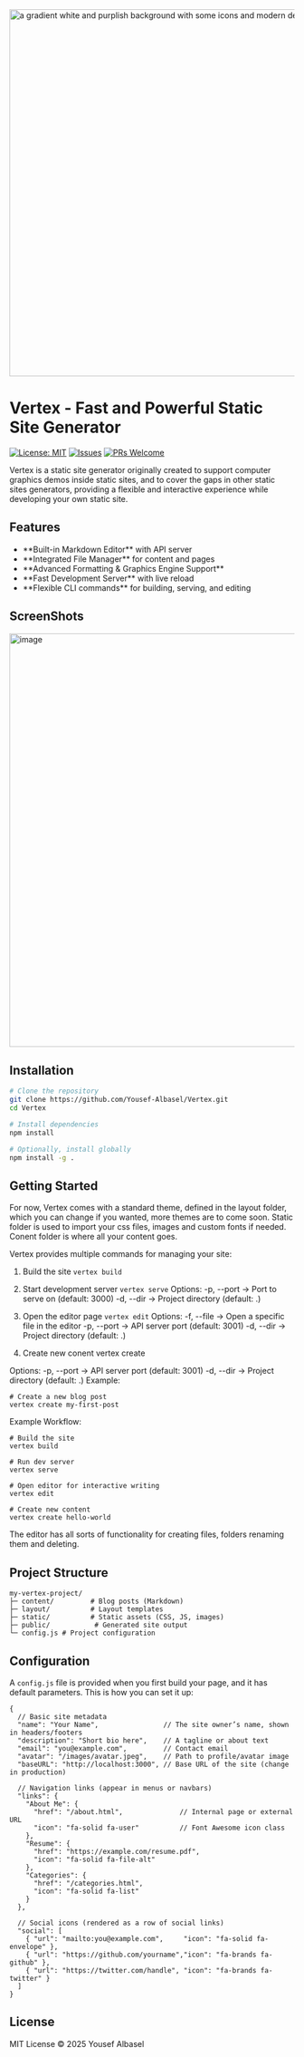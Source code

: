 <img width="1920" height="648" alt="a gradient white and purplish background with some icons and modern design on it to act as a background for designing a poster for a github repo, it needs not to have any text one it with a _V_ shaped ab (2)" src="https://github.com/user-attachments/assets/9a160921-49dc-4fd2-936a-07831b39d789" />

<h1> Vertex - Fast and Powerful Static Site Generator </h1>

[![License: MIT](https://img.shields.io/badge/License-MIT-yellow.svg)](./LICENSE)
[![Issues](https://img.shields.io/github/issues/Yousef-Albasel/vertex?style=flat&color=orange)](https://github.com/Yousef-Albasel/vertex/issues)
[![PRs Welcome](https://img.shields.io/badge/PRs-welcome-brightgreen.svg?style=flat)](https://github.com/Yousef-Albasel/vertex/pulls)

Vertex is a static site generator originally created to support computer graphics demos inside static sites, and to cover the gaps in other static sites generators, providing a flexible and interactive experience while developing your own static site.

</center>
<h2> Features </h2>
<ul>
<li>**Built-in Markdown Editor** with API server  </li>
<li> **Integrated File Manager** for content and pages  </li>
<li> **Advanced Formatting & Graphics Engine Support**  </li>
<li> **Fast Development Server** with live reload  </li>
<li>**Flexible CLI commands** for building, serving, and editing  
</ul>
<h2>ScreenShots </h2>

<img width="1599" height="730" alt="image" src="https://github.com/user-attachments/assets/dfa4530d-0a9f-4c22-bd88-e0c2ef9af136" />

<h2>Installation</h2>

```bash
# Clone the repository
git clone https://github.com/Yousef-Albasel/Vertex.git
cd Vertex

# Install dependencies
npm install

# Optionally, install globally
npm install -g .
```

<h2>Getting Started</h2>

For now, Vertex comes with a standard theme, defined in the layout folder, which you can change if you wanted, more themes are to come soon. Static folder is used to import your css files, images and custom fonts if needed. Conent folder is where all your content goes.

Vertex provides multiple commands for managing your site:

1. Build the site
`vertex build`

2. Start development server
`vertex serve`
Options:
-p, --port <port> → Port to serve on (default: 3000)
-d, --dir <directory> → Project directory (default: .)

3. Open the editor page
`vertex edit`
Options:
-f, --file <filename> → Open a specific file in the editor
-p, --port <port> → API server port (default: 3001)
-d, --dir <directory> → Project directory (default: .)

4. Create new conent
vertex create <filename>

Options:
-p, --port <port> → API server port (default: 3001)
-d, --dir <directory> → Project directory (default: .)
Example: 
```
# Create a new blog post
vertex create my-first-post
```

Example Workflow:
```
# Build the site
vertex build

# Run dev server
vertex serve

# Open editor for interactive writing
vertex edit

# Create new content
vertex create hello-world
```

The editor has all sorts of functionality for creating files, folders renaming them and deleting.

<h2> Project Structure </h2>

```
my-vertex-project/
├─ content/         # Blog posts (Markdown)
├─ layout/          # Layout templates
├─ static/          # Static assets (CSS, JS, images)
├─ public/           # Generated site output
└─ config.js # Project configuration
```

<h2> Configuration </h2>

A `config.js` file is provided when you first build your page, and it has default parameters. This is how you can set it up:

```
{
  // Basic site metadata
  "name": "Your Name",                // The site owner’s name, shown in headers/footers
  "description": "Short bio here",    // A tagline or about text
  "email": "you@example.com",         // Contact email
  "avatar": "/images/avatar.jpeg",    // Path to profile/avatar image
  "baseURL": "http://localhost:3000", // Base URL of the site (change in production)

  // Navigation links (appear in menus or navbars)
  "links": {
    "About Me": { 
      "href": "/about.html",              // Internal page or external URL
      "icon": "fa-solid fa-user"          // Font Awesome icon class
    },
    "Resume": { 
      "href": "https://example.com/resume.pdf",
      "icon": "fa-solid fa-file-alt"
    },
    "Categories": {
      "href": "/categories.html",
      "icon": "fa-solid fa-list"
    }
  },

  // Social icons (rendered as a row of social links)
  "social": [
    { "url": "mailto:you@example.com",     "icon": "fa-solid fa-envelope" },
    { "url": "https://github.com/yourname","icon": "fa-brands fa-github" },
    { "url": "https://twitter.com/handle", "icon": "fa-brands fa-twitter" }
  ]
}
```
<h2>License</h2>
MIT License © 2025 Yousef Albasel
